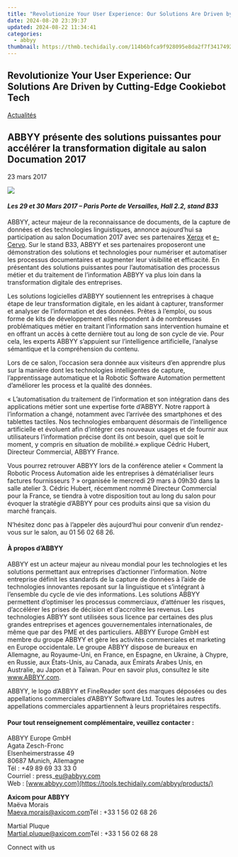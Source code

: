 ```yaml
---
title: "Revolutionize Your User Experience: Our Solutions Are Driven by Cutting-Edge Cookiebot Tech"
date: 2024-08-20 23:39:37
updated: 2024-08-22 11:34:41
categories:
  - abbyy
thumbnail: https://thmb.techidaily.com/114b6bfca9f928095e8da2f7f3417492afac50bf37b6d4d36fe64b43b43e9aea.jpg
---
```


## Revolutionize Your User Experience: Our Solutions Are Driven by Cutting-Edge Cookiebot Tech

[Actualités](https://tools.techidaily.com/abbyy/products/)

## ABBYY présente des solutions puissantes pour accélérer la transformation digitale au salon Documation 2017

23 mars 2017

![](https://content.abbyy.com/-/media/project/abbyy/abbyy/branchtemplates/shutterstock_1272462163_1296-x-729.jpg?h=729&iar=0&w=1296)

#### _Les 29 et 30 Mars 2017 – Paris Porte de Versailles, Hall 2.2, stand B33_

  
ABBYY, acteur majeur de la reconnaissance de documents, de la capture de données et des technologies linguistiques, annonce aujourd’hui sa participation au salon Documation 2017 avec ses partenaires [Xerox](https://www.xerox.fr/ "Xerox") et [e-Cervo](http://www.e-cervo.fr/ "e-Cervo"). Sur le stand B33, ABBYY et ses partenaires proposeront une démonstration des solutions et technologies pour numériser et automatiser les processus documentaires et augmenter leur visibilité et efficacité. En présentant des solutions puissantes pour l’automatisation des processus métier et du traitement de l’information ABBYY va plus loin dans la transformation digitale des entreprises.

Les solutions logicielles d’ABBYY soutiennent les entreprises à chaque étape de leur transformation digitale, en les aidant à capturer, transformer et analyser de l’information et des données. Prêtes à l’em­ploi, ou sous forme de kits de déve­loppement elles répondent à de nombreuses problématiques métier en traitant l’information sans intervention humaine et en offrant un accès à cette dernière tout au long de son cycle de vie. Pour cela, les experts ABBYY s’appuient sur l’intelligence artificielle, l’analyse sémantique et la compréhension du contenu.

  
Lors de ce salon, l’occasion sera donnée aux visiteurs d’en apprendre plus sur la manière dont les technologies intelligentes de capture, l’apprentissage automatique et la Robotic Software Automation permettent d’améliorer les process et la qualité des données.

« L’auto­matisation du traitement de l’infor­mation et son intégration dans des applications métier sont une expertise forte d’ABBYY. Notre rapport à l’information a changé, notamment avec l’arrivée des smartphones et des tablettes tactiles. Nos technologies embarquent désormais de l’intelligence artificielle et évoluent afin d’intégrer ces nouveaux usages et de fournir aux utilisateurs l’information précise dont ils ont besoin, quel que soit le moment, y compris en situation de mobilité.» explique Cédric Hubert, Directeur Commercial, ABBYY France.

  
Vous pourrez retrouver ABBYY lors de la conférence atelier « Comment la Robotic Process Automation aide les entreprises à dématérialiser leurs factures fournisseurs ? » organisée le mercredi 29 mars à 09h30 dans la salle atelier 3\. Cédric Hubert, récemment nommé Directeur Commercial pour la France, se tiendra à votre disposition tout au long du salon pour évoquer la stratégie d’ABBYY pour ces produits ainsi que sa vision du marché français.

N’hésitez donc pas à l’appeler dès aujourd’hui pour convenir d’un rendez-vous sur le salon, au 01 56 02 68 26.  
  
#### À propos d’ABBYY

ABBYY est un acteur majeur au niveau mondial pour les technologies et les solutions permettant aux entreprises d’actionner l’information. Notre entreprise définit les standards de la capture de données à l’aide de technologies innovantes reposant sur la linguistique et s’intégrant à l’ensemble du cycle de vie des informations. Les solutions ABBYY permettent d’optimiser les processus commerciaux, d’atténuer les risques, d’accélérer les prises de décision et d’accroître les revenus. Les technologies ABBYY sont utilisées sous licence par certaines des plus grandes entreprises et agences gouvernementales internationales, de même que par des PME et des particuliers. ABBYY Europe GmbH est membre du groupe ABBYY et gère les activités commerciales et marketing en Europe occidentale. Le groupe ABBYY dispose de bureaux en Allemagne, au Royaume-Uni, en France, en Espagne, en Ukraine, à Chypre, en Russie, aux États-Unis, au Canada, aux Émirats Arabes Unis, en Australie, au Japon et à Taïwan. Pour en savoir plus, consultez le site www.ABBYY.com.

ABBYY, le logo d’ABBYY et FineReader sont des marques déposées ou des appellations commerciales d’ABBYY Software Ltd. Toutes les autres appellations commerciales appartiennent à leurs propriétaires respectifs.

#### Pour tout renseignement complémentaire, veuillez contacter :

ABBYY Europe GmbH  
Agata Zesch-Fronc  
Elsenheimerstrasse 49  
80687 Munich, Allemagne  
Tél : +49 89 69 33 33 0  
Courriel : press\_eu@abbyy.com  
Web : [www.abbyy.com](https://tools.techidaily.com/abbyy/products/)

**Axicom pour ABBYY**  
Maëva Morais  
[Maeva.morais@axicom.com](https://tools.techidaily.com/abbyy/products/)Tél : +33 1 56 02 68 26

Martial Pluque  
[Martial.pluque@axicom.com](https://tools.techidaily.com/abbyy/products/)Tél : +33 1 56 02 68 28

Connect with us

<ins class="adsbygoogle"
     style="display:block"
     data-ad-format="autorelaxed"
     data-ad-client="ca-pub-7571918770474297"
     data-ad-slot="1223367746"></ins>



<ins class="adsbygoogle"
     style="display:block"
     data-ad-client="ca-pub-7571918770474297"
     data-ad-slot="8358498916"
     data-ad-format="auto"
     data-full-width-responsive="true"></ins>
